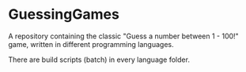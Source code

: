 # GuessingGames
A repository containing the classic "Guess a number between 1 - 100!" game, written in different programming languages.

There are build scripts (batch) in every language folder. 
